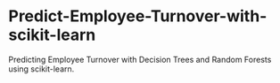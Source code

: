 # Predict-Employee-Turnover-with-scikit-learn
Predicting Employee Turnover with Decision Trees and Random Forests using scikit-learn.
